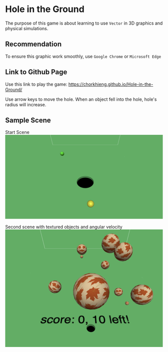 # Hole in the Ground    
The purpose of this game is about learning to use `Vector` in 3D graphics and physical simulations.

## Recommendation
To ensure this graphic work smoothly, use `Google Chrome` or `Microsoft Edge`

## Link to Github Page

Use this link to play the game: https://chorkhieng.github.io/Hole-in-the-Ground/  

Use arrow keys to move the hole. When an object fell into the hole, hole's radius will increase.

## Sample Scene  

Start Scene  
![Start Scene](screenshots/main_scene.png)

Second scene with textured objects and angular velocity
![Texture Scene](screenshots/texture_scene.png)
